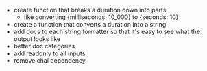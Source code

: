 -   create function that breaks a duration down into parts
    -   like converting {milliseconds: 10_000} to {seconds: 10}
-   create a function that converts a duration into a string
-   add docs to each string formatter so that it's easy to see what the output looks like
-   better doc categories
-   add readonly to all inputs
-   remove chai dependency
